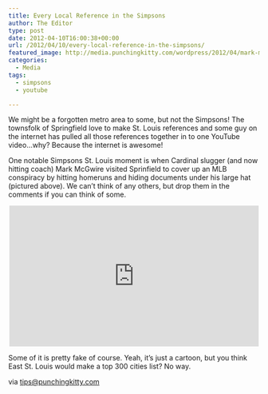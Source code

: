 ```yaml
---
title: Every Local Reference in the Simpsons
author: The Editor
type: post
date: 2012-04-10T16:00:38+00:00
url: /2012/04/10/every-local-reference-in-the-simpsons/
featured_image: http://media.punchingkitty.com/wordpress/2012/04/mark-mcgwire-simpsons.jpeg
categories:
  - Media
tags:
  - simpsons
  - youtube

---
```

We might be a forgotten metro area to some, but not the Simpsons! The townsfolk of Springfield love to make St. Louis references and some guy on the internet has pulled all those references together in to one YouTube video&#8230;why? Because the internet is awesome!

One notable Simpsons St. Louis moment is when Cardinal slugger (and now hitting coach) Mark McGwire visited Sprinfield to cover up an MLB conspiracy by hitting homeruns and hiding documents under his large hat (pictured above). We can&#8217;t think of any others, but drop them in the comments if you can think of some.

<span class="embed-youtube" style="text-align:center; display: block;"><iframe class='youtube-player' type='text/html' width='500' height='282' src='http://www.youtube.com/embed/XC3m3wID-MI?version=3&#038;rel=1&#038;fs=1&#038;autohide=2&#038;showsearch=0&#038;showinfo=1&#038;iv_load_policy=1&#038;wmode=transparent' allowfullscreen='true' style='border:0;'></iframe></span>

Some of it is pretty fake of course. Yeah, it&#8217;s just a cartoon, but you think East St. Louis would make a top 300 cities list? No way.

via <a href="/tips" target="_blank">tips@punchingkitty.com</a>